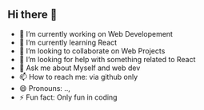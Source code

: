 ## Hi there 👋

<!--
**siddhantrobot/siddhantrobot** is a ✨ _special_ ✨ repository because its `README.md` (this file) appears on your GitHub profile.

Here are some ideas to get you started:
-->
- 🔭 I’m currently working on Web Developement
- 🌱 I’m currently learning React
- 👯 I’m looking to collaborate on Web Projects
- 🤔 I’m looking for help with something related to React
- 💬 Ask me about Myself and web dev
- 📫 How to reach me: via github only
- 😄 Pronouns: ..,
- ⚡ Fun fact: Only fun in coding


